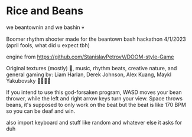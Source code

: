 # Rice and Beans
we beantownin and we bashin 💀

Boomer rhythm shooter made for the beantown bash hackathon 4/1/2023
(april fools, what did u expect tbh)

engine from https://github.com/StanislavPetrovV/DOOM-style-Game 


Original textures (mostly) 🤨, music, rhythm beats, creative nature, and general gaming by:
Liam Harlan, Derek Johnson, Alex Kuang, Maykl Yakubovsky 💯💯💯💯

If you intend to use this god-forsaken program, WASD moves your bean thrower, while the left and right arrow keys turn your view. Space throws beans, it's supposed to only work on the beat but the beat is like 170 BPM so you can be deaf and win.

also import keyboard and stuff like random and whatever else it asks for duh
